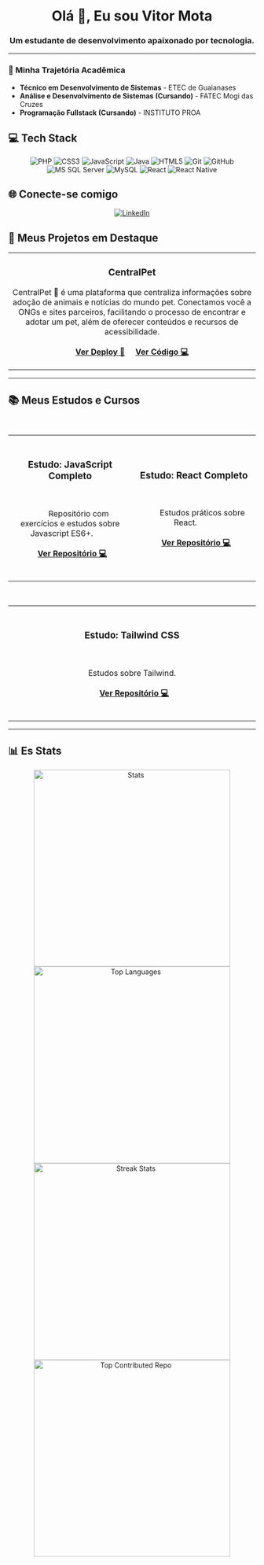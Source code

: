 <h1 align="center">Olá 👋, Eu sou Vitor Mota</h1>
<h3 align="center">Um estudante de desenvolvimento apaixonado por tecnologia.</h3>

---

### 💫 Minha Trajetória Acadêmica
* **Técnico em Desenvolvimento de Sistemas** - ETEC de Guaianases
* **Análise e Desenvolvimento de Sistemas (Cursando)** - FATEC Mogi das Cruzes
* **Programação Fullstack (Cursando)** - INSTITUTO PROA
  
## 💻 Tech Stack
<p align="center">
  <img src="https://img.shields.io/badge/php-%23777BB4.svg?style=for-the-badge&logo=php&logoColor=white" alt="PHP"/>
  <img src="https://img.shields.io/badge/css3-%231572B6.svg?style=for-the-badge&logo=css3&logoColor=white" alt="CSS3"/>
  <img src="https://img.shields.io/badge/javascript-%23323330.svg?style=for-the-badge&logo=javascript&logoColor=%23F7DF1E" alt="JavaScript"/>
  <img src="https://img.shields.io/badge/java-%23ED8B00.svg?style=for-the-badge&logo=openjdk&logoColor=white" alt="Java"/>
  <img src="https://img.shields.io/badge/html5-%23E34F26.svg?style=for-the-badge&logo=html5&logoColor=white" alt="HTML5"/>
  <img src="https://img.shields.io/badge/git-%23F05033.svg?style=for-the-badge&logo=git&logoColor=white" alt="Git"/>
  <img src="https://img.shields.io/badge/github-%23121011.svg?style=for-the-badge&logo=github&logoColor=white" alt="GitHub"/>
  <img src="https://img.shields.io/badge/Microsoft%20SQL%20Server-CC2927?style=for-the-badge&logo=microsoft%20sql%20server&logoColor=white" alt="MS SQL Server"/>
  <img src="https://img.shields.io/badge/mysql-4479A1.svg?style=for-the-badge&logo=mysql&logoColor=white" alt="MySQL"/>
  <img src="https://img.shields.io/badge/react-%2320232a.svg?style=for-the-badge&logo=react&logoColor=%2361DAFB" alt="React"/>
  <img src="https://img.shields.io/badge/react_native-%2320232a.svg?style=for-the-badge&logo=react&logoColor=%2361DAFB" alt="React Native"/>
</p>

## 🌐 Conecte-se comigo
<p align="center">
<a href="https://www.linkedin.com/in/vitor-mota-330908227/" target="_blank"><img src="https://img.shields.io/badge/LinkedIn-0077B5?style=for-the-badge&logo=linkedin&logoColor=white" alt="LinkedIn"/></a>
</p>

## 🚀 Meus Projetos em Destaque

<table>
  <tr>
    <td width="50%">
      <h3 align="center">CentralPet</h3>
      <p align="center">
        CentralPet 🐾 é uma plataforma que centraliza informações sobre adoção de animais e notícias do mundo pet. Conectamos você a ONGs e sites parceiros, facilitando o processo de encontrar e adotar um pet, além de oferecer conteúdos e recursos de acessibilidade.
        <br><br>
        <a href="https://centralpett.github.io/CentralPet/" target="_blank"><strong>Ver Deploy 🚀</strong></a>
        &nbsp;&nbsp;&nbsp;
        <a href="https://github.com/CentralPett/CentralPet" target="_blank"><strong>Ver Código 💻</strong></a>
      </p>
    </td>
  </tr>
</table>

---
## 📚 Meus Estudos e Cursos

<table align="center">
  <tr>
    <td width="50%">
      <h3 align="center">Estudo: JavaScript Completo</h3>
      <p align="center">
        Repositório com exercícios e estudos sobre Javascript ES6+.
        <br><br>
        <a href="https://github.com/organizacao-de-estudos/Estudos-Javascript-Completo" target="_blank"><strong>Ver Repositório 💻</strong></a>
      </p>
    </td>
    <td width="50%">
      <h3 align="center">Estudo: React Completo</h3>
      <p align="center">
        Estudos práticos sobre React.
        <br><br>
        <a href="https://github.com/organizacao-de-estudos/Estudos-React-Completo" target="_blank"><strong>Ver Repositório 💻</strong></a>
      </p>
    </td>
  </tr>
</table>
<table align="center">
      <td width="50%">
      <h3 align="center">Estudo: Tailwind CSS</h3>
      <p align="center">
        Estudos sobre Tailwind.
        <br><br>
        <a href="https://github.com/organizacao-de-estudos/Estudos-Tailwind-CSS" target="_blank"><strong>Ver Repositório 💻</strong></a>
      </p>
    </td>
</table>


---

## 📊 Es Stats
<p align="center">
  <img width="400" src="https://github-readme-stats.vercel.app/api?username=vitormotanj&theme=dark&hide_border=false&include_all_commits=false&count_private=false" alt="Stats"/>
  <img width="400" src="https://github-readme-stats.vercel.app/api/top-langs/?username=vitormotanj&theme=dark&hide_border=false&include_all_commits=false&count_private=false&layout=compact" alt="Top Languages"/>
  <br/>
  <img width="400" src="https://nirzak-streak-stats.vercel.app/?user=vitormotanj&theme=dark&hide_border=false" alt="Streak Stats"/>
  <img width="400" src="https://github-contributor-stats.vercel.app/api?username=vitormotanj&limit=5&theme=dark&combine_all_yearly_contributions=true" alt="Top Contributed Repo"/>
</p>
